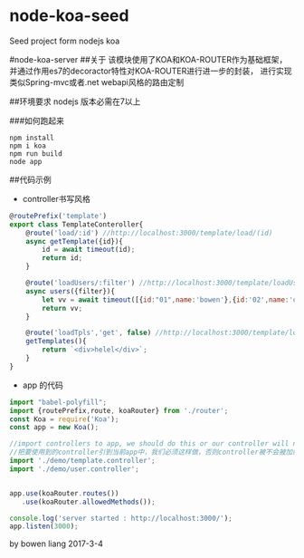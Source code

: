 # node-koa-seed
Seed project form nodejs koa

#node-koa-server
##关于
该模块使用了KOA和KOA-ROUTER作为基础框架，并通过作用es7的decoractor特性对KOA-ROUTER进行进一步的封装，
进行实现类似Spring-mvc或者.net webapi风格的路由定制

##环境要求
nodejs 版本必需在7以上

###如何跑起来

```
npm install 
npm i koa
npm run build
node app
```

##代码示例
* controller书写风格

```javascript
@routePrefix('template')
export class TemplateConteroller{
    @route('load/:id') //http://localhost:3000/template/load/(id)
    async getTemplate({id}){
        id = await timeout(id);
        return id;
    }

    @route('loadUsers/:filter') //http://localhost:3000/template/loadUsers/(filter)
    async users({filter}){
        let vv = await timeout([{id:"01",name:'bowen'},{id:'02',name:'owen'}]);
        return vv;
    }

    @route('loadTpls','get', false) //http://localhost:3000/template/loadTpls
    getTemplates(){
        return `<div>helel</div>`;
    }
}
```

* app 的代码

```javascript
import "babel-polyfill";
import {routePrefix,route, koaRouter} from './router';
const Koa = require('Koa');
const app = new Koa();

//import controllers to app, we should do this or our controller will not execute!
//把要使用到的controller引到当前app中，我们必须这样做，否则controller被不会被加载运行。
import './demo/template.controller';
import './demo/user.controller';


app.use(koaRouter.routes())
   .use(koaRouter.allowedMethods());

console.log('server started : http://localhost:3000/');
app.listen(3000);
```


by bowen liang 2017-3-4